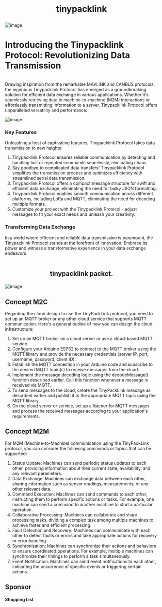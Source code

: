 <strong><h1><p><center>tinypacklink</center></p></h1></strong>
![image](https://github.com/homecircuit/tinypacklink/assets/132191747/e62557f5-7432-45f6-9fa4-b8ab807b669c)


</strong><h1>Introducing the Tinypacklink Protocol: Revolutionizing Data Transmission</h1></strong><br>
Drawing inspiration from the remarkable MAVLINK and CANBUS protocols, the ingenious Tinypacklink Protocol has emerged as a groundbreaking solution for efficient data exchange in various applications. Whether it's seamlessly retrieving data in machine-to-machine (M2M) interactions or effortlessly transmitting information to a server, Tinypacklink Protocol offers unparalleled versatility and performance.

![image](https://github.com/homecircuit/tinypacklink/assets/132191747/1329ad32-38cf-4e9e-8739-7fc306865fc9)

<strong><h3>Key Features </h3></strong>
Unleashing a host of captivating features, Tinypacklink Protocol takes data transmission to new heights:

1. Tinypacklink Protocol ensures reliable communication by detecting and handling lost or repeated commands seamlessly, eliminating chaos.
2. Say goodbye to complicated data transfers! Tinypacklink Protocol simplifies the transmission process and optimizes efficiency with streamlined serial data transmission.
3. Tinypacklink Protocol offers a compact message structure for swift and efficient data exchange, eliminating the need for bulky JSON formatting.
4. Tinypacklink Protocol enables smooth communication across different platforms, including LoRa and MQTT, eliminating the need for decoding multiple formats.
5. Customize your project with the Tinypacklink Protocol - adjust messages to fit your exact needs and unleash your creativity.

<strong><h3>Transforming Data Exchange</h3></strong>
In a world where efficient and reliable data transmission is paramount, the Tinypacklink Protocol stands at the forefront of innovation. Embrace its power and witness a transformative experience in your data exchange endeavors.<br><br>


<strong><h2><p><center>tinypacklink packet.</center></p></h2></strong>
![image](https://github.com/homecircuit/tinypacklink/assets/132191747/b47a5e2f-2a81-40cd-bca8-bbda82abe48e)



## Concept M2C
Regarding the cloud design to use the TinyPackLink protocol, you need to set up an MQTT broker or any other cloud service that supports MQTT communication. Here's a general outline of how you can design the cloud infrastructure:
1. Set up an MQTT broker on a cloud server or use a cloud-based MQTT service.
2. Configure your Arduino ESP32 to connect to the MQTT broker using the MQTT library and provide the necessary credentials (server IP, port, username, password, client ID).
3. Establish the MQTT connection in your Arduino code and subscribe to the desired MQTT topic(s) to receive messages from the cloud.
4. Implement the message decoding logic using the decodeMessage() function described earlier. Call this function whenever a message is received via MQTT.
5. To send messages to the cloud, create the TinyPackLink message as described earlier and publish it to the appropriate MQTT topic using the MQTT library.
6. On the cloud server or service, set up a listener for MQTT messages and process the received messages according to your application's requirements.

## Concept M2M
For M2M (Machine-to-Machine) communication using the TinyPackLink protocol, you can consider the following commands or topics that can be supported:
1. Status Update: Machines can send periodic status updates to each other, providing information about their current state, availability, and any relevant parameters.
2. Data Exchange: Machines can exchange data between each other, sharing information such as sensor readings, measurements, or any other relevant data.
3. Command Execution: Machines can send commands to each other, instructing them to perform specific actions or tasks. For example, one machine can send a command to another machine to start a particular operation.
4. Collaborative Processing: Machines can collaborate and share processing tasks, dividing a complex task among multiple machines to achieve faster and efficient processing.
5. Fault Detection and Recovery: Machines can communicate with each other to detect faults or errors and take appropriate actions for recovery or error handling.
6. Synchronization: Machines can synchronize their actions and behaviors to ensure coordinated operations. For example, multiple machines can synchronize their timings to perform a task simultaneously.
7. Event Notification: Machines can send event notifications to each other, indicating the occurrence of specific events or triggering certain actions.




## Sponsor


#### Shopping List


